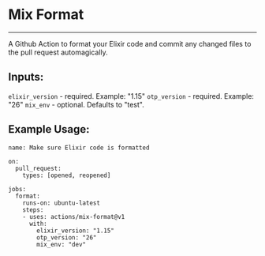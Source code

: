 # Mix Format
---
A Github Action to format your Elixir code and commit any changed files to the pull request automagically.

## Inputs:
`elixir_version` - required. Example: "1.15"
`otp_version` - required. Example: "26"
`mix_env` - optional. Defaults to "test".

## Example Usage:
```
name: Make sure Elixir code is formatted 

on:
  pull_request:
    types: [opened, reopened]

jobs:
  format:
    runs-on: ubuntu-latest
    steps:
    - uses: actions/mix-format@v1
      with:
        elixir_version: "1.15"
        otp_version: "26"
        mix_env: "dev"
```